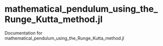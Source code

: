 # mathematical_pendulum_using_the_Runge_Kutta_method.jl

Documentation for mathematical_pendulum_using_the_Runge_Kutta_method.jl
